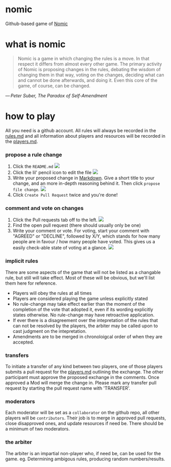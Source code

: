 # nomic
Github-based game of [Nomic](https://en.wikipedia.org/wiki/Nomic)

# what is nomic

> Nomic is a game in which changing the rules is a move. In that respect it differs from almost every other game. The primary activity of Nomic is proposing changes in the rules, debating the wisdom of changing them in that way, voting on the changes, deciding what can and cannot be done afterwards, and doing it. Even this core of the game, of course, can be changed.

_— Peter Suber, The Paradox of Self-Amendment_

# how to play
All you need is a github account. All rules will always be recorded in the [rules.md](./rules.md) and all information about players and resources will be recorded in the [players.md](./players.md).

### propose a rule change
1. Click the `README.md` ![](http://i.imgur.com/gtWUHWd.jpg)
2. Click the lil' pencil icon to edit the file ![](http://i.imgur.com/rGYJ88i.jpg)
3. Write your proposed change in [Markdown](https://github.com/adam-p/markdown-here/wiki/Markdown-Cheatsheet). Give a short title to your change, and an more in-depth reasoning behind it. Then click `propose file change`. ![](http://i.imgur.com/3rlMJVc.jpg)
4. Click `Create Pull Request` twice and you're done!

### comment and vote on changes
1. Click the Pull requests tab off to the left. ![](http://i.imgur.com/eP2OUwe.jpg)
2. Find the open pull request (there should usually only be one)
3. Write your comment or vote. For voting, start your comment with "AGREED" or "DECLINE", followed by X/Y, which stands for how many people are in favour / how many people have voted. This gives us a easily check-able state of voting at a glance. ![](http://i.imgur.com/F1j6NF0.jpg)


### implicit rules
There are some aspects of the game that will not be listed as a changable rule, but still will take effect. Most of these will be obvious, but we'll list them here for reference.

* Players will obey the rules at all times
* Players are considered playing the game unless explicitly stated
* No rule-change may take effect earlier than the moment of the completion of the vote that adopted it, even if its wording explicitly states otherwise. No rule-change may have retroactive application.
* If ever there is a disagreement over the intepretation of the rules that can not be resolved by the players, the arbiter may be called upon to cast judgment on the intepretation.
* Amendments are to be merged in chronoloigcal order of when they are accepted.


### transfers
To initiate  a transfer of any kind between two players, one of those players submits a pull request for the [players.md](players.md) outlining the exchange. The other participant must approve the proposed exchange in the comments. Once approved a Mod will merge the change in. Please mark any transfer pull request by starting the pull request name with 'TRANSFER'.

### moderators
Each moderator will be set as a `collaborator` on the github repo, all other players will be `contributors`. Their job is to merge in approved pull requests, close disapproved ones, and update resources if need be. There should be a minimum of two moderators.


### the arbiter
The arbiter is an impartial non-player who, if need be, can be used for the game. eg. Determining ambigous rules, producing random numbers/results.
